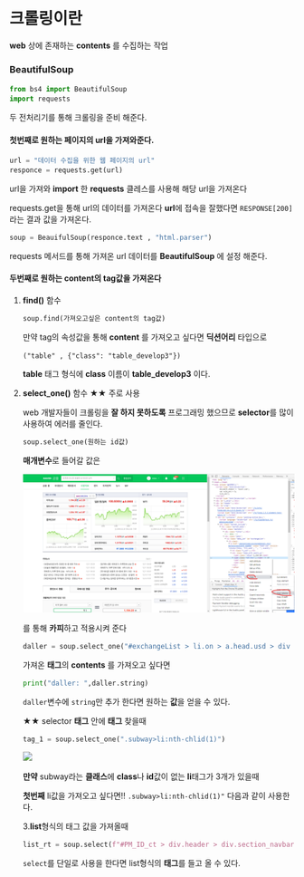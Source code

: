 # 크롤링이란

**web** 상에 존재하는 **contents** 를 수집하는 작업 

### BeautifulSoup

```python
from bs4 import BeautifulSoup
import requests
```

두 전처리기를 통해 크롤링을 준비 해준다.

#### 첫번째로 원하는 페이지의 url을 가져와준다.

```python
url = "데이터 수집을 위한 웹 페이지의 url"
responce = requests.get(url)
```

url을 가져와 **import** 한 **requests** 클레스를 사용해 해당 url을 가져온다

requests.get을 통해 url의 데이터를 가져온다
**url**에 접속을 잘했다면 `RESPONSE[200]` 라는 결과 값을 가져온다.

```python
soup = BeauifulSoup(responce.text , "html.parser")
```

requests 메서드를 통해  가져온 url 데이터를 **BeautifulSoup** 에 설정 해준다.

#### 두번째로 원하는 content의 tag값을 가져온다

1. **find()** 함수

   ```python
   soup.find(가져오고싶은 content의 tag값)
   ```

   만약 tag의 속성값을 통해 **content** 를 가져오고 싶다면 **딕션어리** 타입으로

    `("table" , {"class": "table_develop3"})`

   **table** 태그 형식에 **class** 이름이 **table_develop3** 이다. 

2. **select_one()** 함수 ★★ 주로 사용

   web 개발자들이 크롤링을 **잘 하지 못하도록** 프로그래밍 했으므로 **selector**를 많이 사용하여 에러를 줄인다.

   ```python
   soup.select_one(원하는 id값)
   ```

   **매개변수**로 들어갈 값은 

   ![](./selecter.png)

   를 통해 **카피**하고 적용시켜 준다

   ```python
   daller = soup.select_one("#exchangeList > li.on > a.head.usd > div > span.value")
   ```

   가져온 **태그**의 **contents** 를 가져오고 싶다면

   ```python
   print("daller: ",daller.string)
   ```

   `daller`변수에 `string`만 추가 한다면 원하는 **값**을 얻을 수 있다.

   ★★ selector **태그** 안에 **태그** 찾을때

   ```python
   tag_1 = soup.select_one(".subway>li:nth-chlid(1)")
   ```

   ![](C:\Users\wjsxo\Desktop\TIL\python\크롤링\li.png)

   **만약** subway라는 **클래스**에 **class**나 **id**값이 없는 **li**태그가 3개가 있을때 

   **첫번째** li값을 가져오고 싶다면!! `.subway>li:nth-chlid(1)"` 다음과 같이 사용한다.

   3.**list**형식의 태그 값을 가져올때

   ```python
   list_rt = soup.select(f"#PM_ID_ct > div.header > div.section_navbar > 									  div.area_hotkeyword.PM_CL_realtimeKeyword_base > 									  div.ah_roll.PM_CL_realtimeKeyword_rolling_base > div > ul > 						  li)
   ```

   `select`를 단일로 사용을 한다면 list형식의 **태그**를 들고 올 수 있다.

   